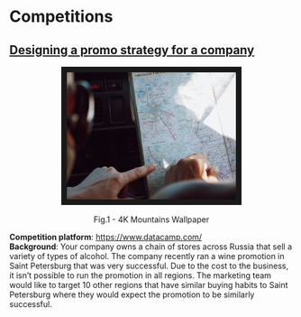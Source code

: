 # Competitions

## [Designing a promo strategy for a company](https://github.com/SergeiDm/Competitions/tree/main/Promo%20strategy)
<p align = "center">
  <img src="https://github.com/SergeiDm/Competitions/blob/main/illustrations/russia_regions.jpg" width="300" height="225" border="10" />
</p>
<p align = "center">
  Fig.1 - 4K Mountains Wallpaper
</p>

**Competition platform**: https://www.datacamp.com/  
**Background**: Your company owns a chain of stores across Russia that sell a variety of types of alcohol. The company recently ran a wine promotion in Saint Petersburg that was very successful. Due to the cost to the business, it isn’t possible to run the promotion in all regions. The marketing team would like to target 10 other regions that have similar buying habits to Saint Petersburg where they would expect the promotion to be similarly successful.
